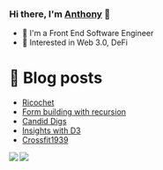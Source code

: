 ### Hi there, I'm [Anthony](https://keatinganthony.com) 👋


- 🔭 I'm a Front End Software Engineer
- 🤖 Interested in Web 3.0, DeFi

# 🚨 Blog posts
<!-- BLOG-POST-LIST:START -->
- [Ricochet](https://keatinganthony.com/ricochet/)
- [Form building with recursion](https://keatinganthony.com/recursion/)
- [Candid Digs](https://keatinganthony.com/candiddigs/)
- [Insights with D3](https://keatinganthony.com/d3/)
- [Crossfit1939](https://keatinganthony.com/crossfit1939/)
<!-- BLOG-POST-LIST:END -->

<img align="left" src="https://github-readme-stats.vercel.app/api/top-langs/?username=anthonyk1225&layout=compact&hide_border=true&show_icons=true"/>
<img align="left" src="https://github-readme-stats.vercel.app/api?username=anthonyk1225&hide_border=true&show_icons=true"/>
